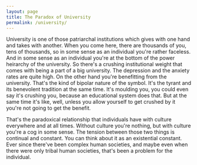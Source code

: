 ```yaml
---
layout: page
title: The Paradox of University
permalink: /university/
---
```


University is one of those patriarchal institutions which gives with one hand and takes with another. When you come here, there are thousands of you, tens of thousands, so in some sense as an individual you're rather faceless. And in some sense as an individual you're at the bottom of the power heirarchy of the university. So there's a crushing institutional weight that comes with being a part of a big university. The depression and the anxiety rates are quite high. On the other hand you're benefitting from the university. That's the kind of bipolar nature of the symbol. It's the tyrant and its benevolent tradition at the same time. It's moulding you, you could even say it's crushing you, because an educational system does that. But at the same time it's like, well, unless you allow yourself to get crushed by it you're not going to get the benefit. 

That's the paradoxical relationship that individuals have with culture everywhere and at all times. Without culture you're nothing, but with culture you're a cog in some sense. The tension between those two things is continual and constant. You can think about it as an existential constant. Ever since there've been complex human societies, and maybe even when there were only tribal human societies, that's been a problem for the individual. 
